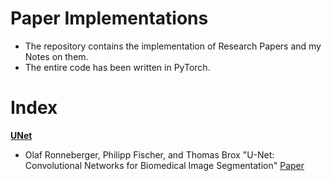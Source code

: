 # Paper Implementations  

- The repository contains the implementation of Research Papers and my Notes on them.
- The entire code has been written in PyTorch.

# Index
[**UNet**](https://github.com/ishandutta0098/paper-implementations/tree/main/UNet)
- Olaf Ronneberger, Philipp Fischer, and Thomas Brox "U-Net: Convolutional Networks for Biomedical Image Segmentation" [Paper](https://arxiv.org/pdf/1505.04597.pdf)
